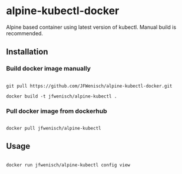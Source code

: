 # alpine-kubectl-docker
Alpine based container using latest version of kubectl. Manual build is recommended.
  

## Installation
### Build docker image manually

  

```

git pull https://github.com/JFWenisch/alpine-kubectl-docker.git

docker build -t jfwenisch/alpine-kubectl .

```


### Pull docker image from dockerhub

  

```

docker pull jfwenisch/alpine-kubectl

```

## Usage

```

docker run jfwenisch/alpine-kubectl config view

```

